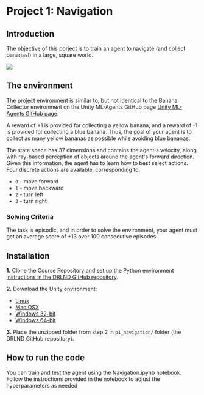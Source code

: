 # Project 1: Navigation

## Introduction

The objective of this porject is to train an agent to navigate (and collect bananas!) in a large, square world.

![](./img/Rl_collect_banana.gif)

##  The environment

The project environment is similar to, but not identical to the Banana Collector environment on the Unity ML-Agents GitHub page  [Unity ML-Agents GitHub page](https://github.com/Unity-Technologies/ml-agents).

A reward of +1 is provided for collecting a yellow banana, and a reward of -1 is provided for collecting a blue banana. Thus, the goal of your agent is to collect as many yellow bananas as possible while avoiding blue bananas.

The state space has 37 dimensions and contains the agent's velocity, along with ray-based perception of objects around the agent's forward direction. Given this information, the agent has to learn how to best select actions. Four discrete actions are available, corresponding to:

- `0` - move forward
- `1` - move backward
- `2` - turn left
- `3` - turn right

### Solving Criteria 

The task is episodic, and in order to solve the environment, your agent must get an average score of +13 over 100 consecutive episodes.

## Installation

**1.** Clone the Course Repository and set up the Python environment [instructions in the DRLND GitHub repository](https://github.com/udacity/deep-reinforcement-learning#dependencies). 

**2.** Download the Unity environment:
- [Linux](https://s3-us-west-1.amazonaws.com/udacity-drlnd/P1/Banana/Banana_Linux.zip)
- [Mac OSX](https://s3-us-west-1.amazonaws.com/udacity-drlnd/P1/Banana/Banana.app.zip)
- [Windows 32-bit](https://s3-us-west-1.amazonaws.com/udacity-drlnd/P1/Banana/Banana_Windows_x86.zip)
- [Windows 64-bit](https://s3-us-west-1.amazonaws.com/udacity-drlnd/P1/Banana/Banana_Windows_x86_64.zip)

**3.** Place the unzipped folder from step 2 in  `p1_navigation/` folder (the DRLND GitHub repository).

## How to run the code

You can train and test the agent using the Navigation.ipynb notebook. Follow the instructions provided in the notebook to adjust the hyperparameters as needed